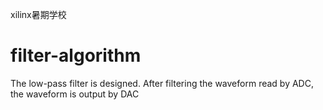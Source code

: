 xilinx暑期学校
# filter-algorithm
  The low-pass filter is designed. After filtering the waveform read by ADC, the waveform is output by DAC

